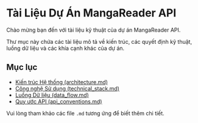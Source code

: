 # Tài Liệu Dự Án MangaReader API

Chào mừng bạn đến với tài liệu kỹ thuật của dự án MangaReader API.

Thư mục này chứa các tài liệu mô tả về kiến trúc, các quyết định kỹ thuật, luồng dữ liệu và các khía cạnh khác của dự án.

## Mục lục

*   [Kiến trúc Hệ thống (architecture.md)](architecture.md)
*   [Công nghệ Sử dụng (technical_stack.md)](technical_stack.md)
*   [Luồng Dữ liệu (data_flow.md)](data_flow.md)
*   [Quy ước API (api_conventions.md)](api_conventions.md)

Vui lòng tham khảo các file `.md` tương ứng để biết thêm chi tiết.
